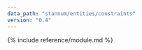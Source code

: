 ```yaml
---
data_path: "stannum/entities/constraints"
version: "0.4"
---
```


{% include reference/module.md %}
